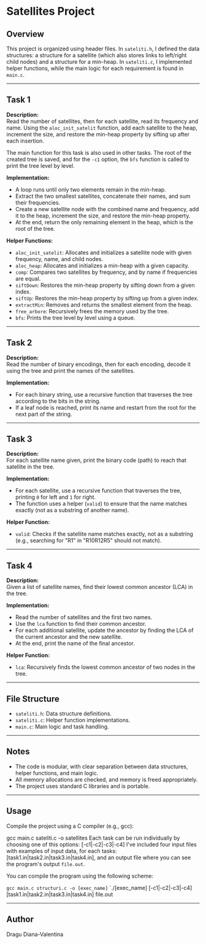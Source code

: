 # Satellites Project

## Overview

This project is organized using header files. In `sateliti.h`, I defined the data structures: a structure for a satellite (which also stores links to left/right child nodes) and a structure for a min-heap. In `sateliti.c`, I implemented helper functions, while the main logic for each requirement is found in `main.c`.

---

## Task 1

**Description:**  
Read the number of satellites, then for each satellite, read its frequency and name. Using the `aloc_init_satelit` function, add each satellite to the heap, increment the size, and restore the min-heap property by sifting up after each insertion.

The main function for this task is also used in other tasks. The root of the created tree is saved, and for the `-c1` option, the `bfs` function is called to print the tree level by level.

**Implementation:**  
- A loop runs until only two elements remain in the min-heap.
- Extract the two smallest satellites, concatenate their names, and sum their frequencies.
- Create a new satellite node with the combined name and frequency, add it to the heap, increment the size, and restore the min-heap property.
- At the end, return the only remaining element in the heap, which is the root of the tree.

**Helper Functions:**
- `aloc_init_satelit`: Allocates and initializes a satellite node with given frequency, name, and child nodes.
- `aloc_heap`: Allocates and initializes a min-heap with a given capacity.
- `comp`: Compares two satellites by frequency, and by name if frequencies are equal.
- `siftDown`: Restores the min-heap property by sifting down from a given index.
- `siftUp`: Restores the min-heap property by sifting up from a given index.
- `extractMin`: Removes and returns the smallest element from the heap.
- `free_arbore`: Recursively frees the memory used by the tree.
- `bfs`: Prints the tree level by level using a queue.

---

## Task 2

**Description:**  
Read the number of binary encodings, then for each encoding, decode it using the tree and print the names of the satellites.

**Implementation:**  
- For each binary string, use a recursive function that traverses the tree according to the bits in the string.
- If a leaf node is reached, print its name and restart from the root for the next part of the string.

---

## Task 3

**Description:**  
For each satellite name given, print the binary code (path) to reach that satellite in the tree.

**Implementation:**  
- For each satellite, use a recursive function that traverses the tree, printing `0` for left and `1` for right.
- The function uses a helper (`valid`) to ensure that the name matches exactly (not as a substring of another name).

**Helper Function:**
- `valid`: Checks if the satellite name matches exactly, not as a substring (e.g., searching for "R1" in "R10R12R5" should not match).

---

## Task 4

**Description:**  
Given a list of satellite names, find their lowest common ancestor (LCA) in the tree.

**Implementation:**  
- Read the number of satellites and the first two names.
- Use the `lca` function to find their common ancestor.
- For each additional satellite, update the ancestor by finding the LCA of the current ancestor and the new satellite.
- At the end, print the name of the final ancestor.

**Helper Function:**
- `lca`: Recursively finds the lowest common ancestor of two nodes in the tree.

---

## File Structure

- `sateliti.h`: Data structure definitions.
- `sateliti.c`: Helper function implementations.
- `main.c`: Main logic and task handling.

---

## Notes

- The code is modular, with clear separation between data structures, helper functions, and main logic.
- All memory allocations are checked, and memory is freed appropriately.
- The project uses standard C libraries and is portable.

---

## Usage

Compile the project using a C compiler (e.g., gcc):

gcc main.c sateliti.c -o satellites
Each task can be run individually by choosing one of this options: [-c1|-c2|-c3|-c4]
I've included four input files with examples of input data, for each tasks: [task1.in|task2.in|task3.in|task4.in],
and an output file where you can see the program's output `file.out`.

You can compile the program using the following scheme:

`gcc main.c structuri.c -o [exec_name]`
`./[exec_name] [-c1|-c2|-c3|-c4] [task1.in|task2.in|task3.in|task4.in] file.out

---

## Author
Dragu Diana-Valentina
